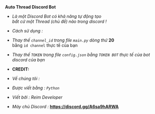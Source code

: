 **Auto Thread Discord Bot**<br>
- *Là một Discord Bot có khả năng tự động tạo<br>bất cứ một Thread (chủ đề) nào trong discord !*
- *Cách sử dụng :*<br>
- *Thay thế `channel_id` trong file `main.py` dòng thứ* **20**<br>bằng `id channel` thực tế của bạn<br>

- *Thay thế `TOKEN` trong file `config.json` bằng `TOKEN BOT` thực tế của bot discord của bạn*<br>

- **CREDIT:**<br>
- *Về chúng tôi :*
- *Được viết bằng : `Python`*<br>
- *Viết bởi : Reim Developer*<br>
- *Máy chủ Discord :* **https://discord.gg/A6sa9hARWA**